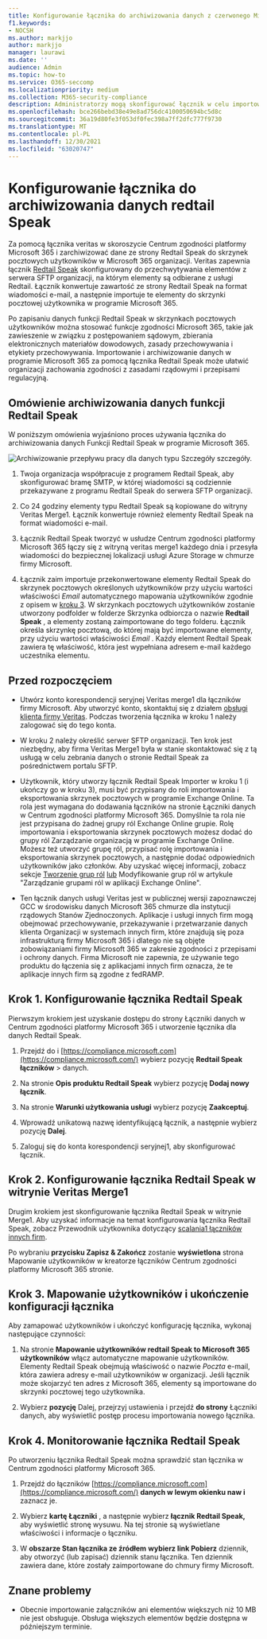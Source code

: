 ```yaml
---
title: Konfigurowanie łącznika do archiwizowania danych z czerwonego Microsoft 365
f1.keywords:
- NOCSH
ms.author: markjjo
author: markjjo
manager: laurawi
ms.date: ''
audience: Admin
ms.topic: how-to
ms.service: O365-seccomp
ms.localizationpriority: medium
ms.collection: M365-security-compliance
description: Administratorzy mogą skonfigurować łącznik w celu importowania i archiwizowania danych z wersji Veritas na Microsoft 365. Ten łącznik umożliwia archiwizowanie danych ze źródeł danych innych firm w Microsoft 365. Po zarchiwizować te dane możesz zarządzać danymi innych firm za pomocą funkcji zgodności, takich jak archiwizacja ze względu na przepisy prawne, wyszukiwanie zawartości i zasady przechowywania.
ms.openlocfilehash: bce266bebd38e49e8ad756dc4100050694bc5d8c
ms.sourcegitcommit: 36a19d80fe3f053df0fec398a7ff2dfc777f9730
ms.translationtype: MT
ms.contentlocale: pl-PL
ms.lasthandoff: 12/30/2021
ms.locfileid: "63020747"
---
```

# <a name="set-up-a-connector-to-archive-redtail-speak-data"></a>Konfigurowanie łącznika do archiwizowania danych redtail Speak

Za pomocą łącznika veritas w skoroszycie Centrum zgodności platformy Microsoft 365 i zarchiwizować dane ze strony Redtail Speak do skrzynek pocztowych użytkowników w Microsoft 365 organizacji. Veritas zapewnia łącznik [Redtail Speak](https://globanet.com/redtail/) skonfigurowany do przechwytywania elementów z serwera SFTP organizacji, na którym elementy są odbierane z usługi Redtail. Łącznik konwertuje zawartość ze strony Redtail Speak na format wiadomości e-mail, a następnie importuje te elementy do skrzynki pocztowej użytkownika w programie Microsoft 365.

Po zapisaniu danych funkcji Redtail Speak w skrzynkach pocztowych użytkowników można stosować funkcje zgodności Microsoft 365, takie jak zawieszenie w związku z postępowaniem sądowym, zbierania elektronicznych materiałów dowodowych, zasady przechowywania i etykiety przechowywania. Importowanie i archiwizowanie danych w programie Microsoft 365 za pomocą łącznika Redtail Speak może ułatwić organizacji zachowania zgodności z zasadami rządowymi i przepisami regulacyjną.

## <a name="overview-of-archiving-the-redtail-speak-data"></a>Omówienie archiwizowania danych funkcji Redtail Speak

W poniższym omówienia wyjaśniono proces używania łącznika do archiwizowania danych Funkcji Redtail Speak w programie Microsoft 365.

![Archiwizowanie przepływu pracy dla danych typu Szczegóły szczegóły.](../media/RedtailSpeakConnectorWorkflow.png)

1. Twoja organizacja współpracuje z programem Redtail Speak, aby skonfigurować bramę SMTP, w której wiadomości są codziennie przekazywane z programu Redtail Speak do serwera SFTP organizacji.

2. Co 24 godziny elementy typu Redtail Speak są kopiowane do witryny Veritas Merge1. Łącznik konwertuje również elementy Redtail Speak na format wiadomości e-mail.

3. Łącznik Redtail Speak tworzyć w usłudze Centrum zgodności platformy Microsoft 365 łączy się z witryną veritas merge1 każdego dnia i przesyła wiadomości do bezpiecznej lokalizacji usługi Azure Storage w chmurze firmy Microsoft.

4. Łącznik zaim importuje przekonwertowane elementy Redtail Speak do skrzynek pocztowych określonych użytkowników przy użyciu wartości właściwości *Email* automatycznego mapowania użytkowników zgodnie z opisem w [kroku 3](#step-3-map-users-and-complete-the-connector-setup). W skrzynkach pocztowych użytkowników zostanie utworzony podfolder w folderze Skrzynka odbiorcza o nazwie **Redtail Speak** , a elementy zostaną zaimportowane do tego folderu. Łącznik określa skrzynkę pocztową, do której mają być importowane elementy, przy użyciu wartości właściwości *Email* . Każdy element Redtail Speak zawiera tę właściwość, która jest wypełniana adresem e-mail każdego uczestnika elementu.

## <a name="before-you-begin"></a>Przed rozpoczęciem

- Utwórz konto korespondencji seryjnej Veritas merge1 dla łączników firmy Microsoft. Aby utworzyć konto, skontaktuj się z działem [obsługi klienta firmy Veritas](https://www.veritas.com/content/support/). Podczas tworzenia łącznika w kroku 1 należy zalogować się do tego konta.

- W kroku 2 należy określić serwer SFTP organizacji. Ten krok jest niezbędny, aby firma Veritas Merge1 była w stanie skontaktować się z tą usługą w celu zebrania danych o stronie Redtail Speak za pośrednictwem portalu SFTP.

- Użytkownik, który utworzy łącznik Redtail Speak Importer w kroku 1 (i ukończy go w kroku 3), musi być przypisany do roli importowania i eksportowania skrzynek pocztowych w programie Exchange Online. Ta rola jest wymagana do dodawania łączników na stronie Łączniki danych w Centrum zgodności platformy Microsoft 365. Domyślnie ta rola nie jest przypisana do żadnej grupy ról Exchange Online grupie. Rolę importowania i eksportowania skrzynek pocztowych możesz dodać do grupy ról Zarządzanie organizacją w programie Exchange Online. Możesz też utworzyć grupę ról, przypisać rolę importowania i eksportowania skrzynek pocztowych, a następnie dodać odpowiednich użytkowników jako członków. Aby uzyskać więcej informacji, zobacz sekcje [Tworzenie grup ról](/Exchange/permissions-exo/role-groups#create-role-groups) [lub](/Exchange/permissions-exo/role-groups#modify-role-groups) Modyfikowanie grup ról w artykule "Zarządzanie grupami ról w aplikacji Exchange Online".

- Ten łącznik danych usługi Veritas jest w publicznej wersji zapoznawczej GCC w środowisku danych Microsoft 365 chmurze dla instytucji rządowych Stanów Zjednoczonych. Aplikacje i usługi innych firm mogą obejmować przechowywanie, przekazywanie i przetwarzanie danych klienta Organizacji w systemach innych firm, które znajdują się poza infrastrukturą firmy Microsoft 365 i dlatego nie są objęte zobowiązaniami firmy Microsoft 365 w zakresie zgodności z przepisami i ochrony danych. Firma Microsoft nie zapewnia, że używanie tego produktu do łączenia się z aplikacjami innych firm oznacza, że te aplikacje innych firm są zgodne z fedRAMP.

## <a name="step-1-set-up-the-redtail-speak-connector"></a>Krok 1. Konfigurowanie łącznika Redtail Speak

Pierwszym krokiem jest uzyskanie dostępu do strony  Łączniki danych w Centrum zgodności platformy Microsoft 365 i utworzenie łącznika dla danych Redtail Speak.

1. Przejdź do i [https://compliance.microsoft.com](https://compliance.microsoft.com/) wybierz pozycję **Redtail Speak łączników** &gt; danych.

2. Na stronie **Opis produktu Redtail Speak** wybierz pozycję **Dodaj nowy łącznik**.

3. Na stronie **Warunki użytkowania usługi** wybierz pozycję **Zaakceptuj**.

4. Wprowadź unikatową nazwę identyfikującą łącznik, a następnie wybierz pozycję **Dalej**.

5. Zaloguj się do konta korespondencji seryjnej1, aby skonfigurować łącznik.

## <a name="step-2-configure-the-redtail-speak-connector-on-the-veritas-merge1-site"></a>Krok 2. Konfigurowanie łącznika Redtail Speak w witrynie Veritas Merge1

Drugim krokiem jest skonfigurowanie łącznika Redtail Speak w witrynie Merge1. Aby uzyskać informacje na temat konfigurowania łącznika Redtail Speak, zobacz Przewodnik użytkownika dotyczący [scalania1 łączników innych firm](https://docs.ms.merge1.globanetportal.com/Merge1%20Third-Party%20Connectors%20Redtail%20Speak%20User%20Guide%20.pdf).

Po wybraniu **przycisku Zapisz & Zakończ** zostanie **wyświetlona** strona Mapowanie użytkowników w kreatorze łączników Centrum zgodności platformy Microsoft 365 stronie.

## <a name="step-3-map-users-and-complete-the-connector-setup"></a>Krok 3. Mapowanie użytkowników i ukończenie konfiguracji łącznika

Aby zamapować użytkowników i ukończyć konfigurację łącznika, wykonaj następujące czynności:

1. Na stronie **Mapowanie użytkowników redtail Speak to Microsoft 365 użytkowników** włącz automatyczne mapowanie użytkowników. Elementy Redtail Speak obejmują właściwość o nazwie *Poczta* e-mail, która zawiera adresy e-mail użytkowników w organizacji. Jeśli łącznik może skojarzyć ten adres z Microsoft 365, elementy są importowane do skrzynki pocztowej tego użytkownika.

2. Wybierz **pozycję** Dalej, przejrzyj ustawienia i przejdź **do strony** Łączniki danych, aby wyświetlić postęp procesu importowania nowego łącznika.

## <a name="step-4-monitor-the-redtail-speak-connector"></a>Krok 4. Monitorowanie łącznika Redtail Speak

Po utworzeniu łącznika Redtail Speak można sprawdzić stan łącznika w Centrum zgodności platformy Microsoft 365.

1. Przejdź do łączników [https://compliance.microsoft.com](https://compliance.microsoft.com/) **danych w lewym okienku naw i** zaznacz je.

2. Wybierz **kartę Łączniki** , a następnie wybierz **łącznik Redtail Speak,** aby wyświetlić stronę wysuwu. Na tej stronie są wyświetlane właściwości i informacje o łączniku.

3. W **obszarze Stan łącznika ze źródłem** **wybierz link Pobierz** dziennik, aby otworzyć (lub zapisać) dziennik stanu łącznika. Ten dziennik zawiera dane, które zostały zaimportowane do chmury firmy Microsoft.

## <a name="known-issues"></a>Znane problemy

- Obecnie importowanie załączników ani elementów większych niż 10 MB nie jest obsługuje. Obsługa większych elementów będzie dostępna w późniejszym terminie.